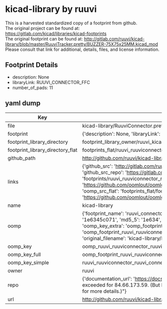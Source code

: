 # kicad-library by ruuvi  
This is a harvested standardized copy of a footprint from github.  
The original project can be found at:  
https://gitlab.com/kicad/libraries/kicad-footprints  
The original footprint can be found at:
http://gitlab.com/ruuvi/kicad-library/blob/master/RuuviTracker.pretty/BUZZER-75X75x25MM.kicad_mod
Please consult that link for additional, details, files, and license information.  
## Footprint Details
* description: None  
* libraryLink: RUUVI_CONNECTOR_FFC  
* number_of_pads: 11  
## yaml dump  
| Key | Value |  
| --- | --- |  
| file | kicad-library/RuuviConnector.pretty/RUUVI_CONNECTOR_FFC.kicad_mod |  
| footprint | {'description': None, 'libraryLink': 'RUUVI_CONNECTOR_FFC', 'number_of_pads': 11} |  
| footprint_library_directory | footprint_library_owner/ruuvi_kicad-library |  
| footprint_library_directory_flat | footprints_flat/ruuvi_ruuviconnector_ruuvi_connector_ffc/working |  
| github_path | http://github.com/ruuvi/kicad-library/blob/master/RuuviConnector.pretty/RUUVI_CONNECTOR_FFC.kicad_mod |  
| links | {'github_src': 'http://gitlab.com/ruuvi/kicad-library/blob/master/RuuviTracker.pretty/BUZZER-75X75x25MM.kicad_mod', 'github_src_repo': 'https://gitlab.com/kicad/libraries/kicad-footprints', 'oomp_bot': 'footprints/ruuvi_ruuviconnector_ruuvi_connector_ffc/working', 'oomp_bot_github': 'https://github.com/oomlout/oomlout_oomp_footprint_bot/tree/main/footprints/ruuvi_ruuviconnector_ruuvi_connector_ffc/working', 'oomp_src_flat': 'footprints_flat/footprints_flat/ruuvi_ruuviconnector_ruuvi_connector_ffc/working', 'oomp_src_flat_github': 'https://github.com/oomlout/oomlout_oomp_footprint_src/tree/main/footprints_flat/ruuvi_ruuviconnector_ruuvi_connector_ffc/working'} |  
| name | kicad-library |  
| oomp | {'footprint_name': 'ruuvi_connector_ffc', 'library_name': 'ruuviconnector', 'md5': '1e6345c071f9ecd4fc8bb6a383b80703', 'md5_10': '1e6345c071', 'md5_5': '1e634', 'md5_6': '1e6345', 'oomp_key': 'oomp_ruuvi_ruuviconnector_ruuvi_connector_ffc', 'oomp_key_extra': 'oomp_footprint_ruuvi_ruuviconnector_ruuvi_connector_ffc', 'oomp_key_full': 'oomp_footprint_ruuvi_ruuviconnector_ruuvi_connector_ffc_1e6345', 'oomp_key_simple': 'ruuvi_ruuviconnector_ruuvi_connector_ffc', 'original_filename': 'kicad-library/RuuviConnector.pretty/RUUVI_CONNECTOR_FFC.kicad_mod', 'owner_name': 'ruuvi'} |  
| oomp_key | oomp_ruuvi_ruuviconnector_ruuvi_connector_ffc |  
| oomp_key_full | oomp_footprint_ruuvi_ruuviconnector_ruuvi_connector_ffc |  
| oomp_key_simple | ruuvi_ruuviconnector_ruuvi_connector_ffc |  
| owner | ruuvi |  
| repo | {'documentation_url': 'https://docs.github.com/rest/overview/resources-in-the-rest-api#rate-limiting', 'message': "API rate limit exceeded for 84.66.173.59. (But here's the good news: Authenticated requests get a higher rate limit. Check out the documentation for more details.)"} |  
| url | http://github.com/ruuvi/kicad-library |  

